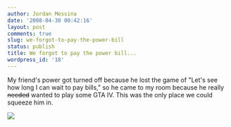 ```yaml
---
author: Jordan Messina
date: '2008-04-30 00:42:16'
layout: post
comments: true
slug: we-forgot-to-pay-the-power-bill
status: publish
title: We forgot to pay the power bill...
wordpress_id: '18'
---
```


My friend's power got turned off because he lost the game of "Let's see how
long I can wait to pay bills," so he came to my room because he really
<del>needed</del> wanted to play some GTA IV. This was the only place we could
squeeze him in. 

![](http://jordanmessina.com/images/2008-04-30-we-forgot-to-pay-the-power-bill/gta.jpg)

